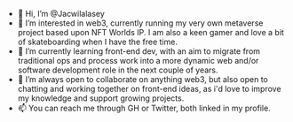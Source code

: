 - 👋 Hi, I’m @Jacwilalasey
- 👀 I’m interested in web3, currently running my very own metaverse project based upon NFT Worlds IP. I am also a keen gamer and love a bit of skateboarding when I have the free time. 
- 🌱 I’m currently learning front-end dev, with an aim to migrate from traditional ops and process work into a more dynamic web and/or software development role in the next couple of years.
- 💞️ I’m always open to collaborate on anything web3, but also open to chatting and working together on front-end ideas, as i'd love to improve my knowledge and support growing projects.
- 📫 You can reach me through GH or Twitter, both linked in my profile. 

<!---
Jacwilalasey/Jacwilalasey is a ✨ special ✨ repository because its `README.md` (this file) appears on your GitHub profile.
You can click the Preview link to take a look at your changes.
--->
